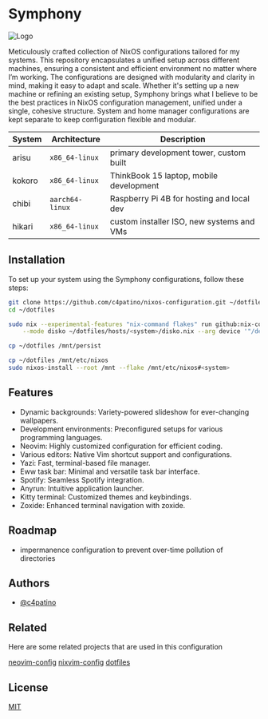 # Symphony

![Logo](./demo.png)

Meticulously crafted collection of NixOS configurations tailored for my systems. This repository encapsulates a unified setup across different machines, ensuring a consistent and efficient environment no matter where I’m working. The configurations are designed with modularity and clarity in mind, making it easy to adapt and scale. Whether it's setting up a new machine or refining an existing setup, Symphony brings what I believe to be the best practices in NixOS configuration management, unified under a single, cohesive structure. System and home manager configurations are kept separate to keep configuration flexible and modular.

| System 	| Architecture                   	| Description                               	|
|--------	|--------------------------------	|-------------------------------------------	|
| arisu  	| `x86_64-linux`                 	| primary development tower, custom built   	|
| kokoro 	| `x86_64-linux`                 	| ThinkBook 15 laptop, mobile development   	|
| chibi 	| `aarch64-linux`                	| Raspberry Pi 4B for hosting and local dev 	|
| hikari 	| `x86_64-linux`                	| custom installer ISO, new systems and VMs 	|


## Installation

To set up your system using the Symphony configurations, follow these steps:

```bash
git clone https://github.com/c4patino/nixos-configuration.git ~/dotfiles
cd ~/dotfiles

sudo nix --experimental-features "nix-command flakes" run github:nix-community/disko -- \
    --mode disko ~/dotfiles/hosts/<system>/disko.nix --arg device '"/dev/<device>"'

cp ~/dotfiles /mnt/persist

cp ~/dotfiles /mnt/etc/nixos
sudo nixos-install --root /mnt --flake /mnt/etc/nixos#<system>
```
    
## Features

- Dynamic backgrounds: Variety-powered slideshow for ever-changing wallpapers.
- Development environments: Preconfigured setups for various programming languages.
- Neovim: Highly customized configuration for efficient coding.
- Various editors: Native Vim shortcut support and configurations.
- Yazi: Fast, terminal-based file manager.
- Eww task bar: Minimal and versatile task bar interface.
- Spotify: Seamless Spotify integration.
- Anyrun: Intuitive application launcher.
- Kitty terminal: Customized themes and keybindings.
- Zoxide: Enhanced terminal navigation with zoxide.


## Roadmap
- impermanence configuration to prevent over-time pollution of directories


## Authors

- [@c4patino](https://www.github.com/c4patino)


## Related

Here are some related projects that are used in this configuration

[neovim-config](https://github.com/c4patino/neovim-config)
[nixvim-config](https://github.com/c4patino/nixvim-config)
[dotfiles](https://github.com/c4patino/dotfiles)


## License

[MIT](https://choosealicense.com/licenses/mit/)

